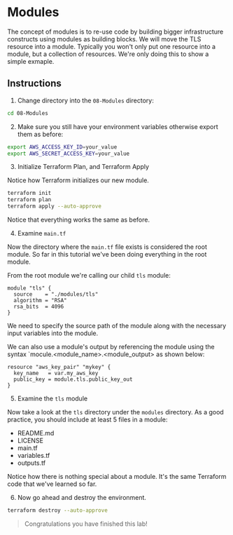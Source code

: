 # Modules

The concept of modules is to re-use code by building bigger infrastructure constructs using modules as building blocks. We will move the TLS resource into a module. Typically you won't only put one resource into a module, but a collection of resources. We're only doing this to show a simple exmaple.

## Instructions

1. Change directory into the `08-Modules` directory:

```bash
cd 08-Modules
```

2. Make sure you still have your environment variables otherwise export them as before:

```bash
export AWS_ACCESS_KEY_ID=your_value
export AWS_SECRET_ACCESS_KEY=your_value
```

3. Initialize Terraform Plan, and Terraform Apply

Notice how Terraform initializes our new module.

```bash
terraform init
terraform plan
terraform apply --auto-approve
```

Notice that everything works the same as before.

4. Examine `main.tf`

Now the directory where the `main.tf` file exists is considered the root module. So far in this tutorial we've been doing everything in the root module.

From the root module we're calling our child `tls` module:

```hcl
module "tls" {
  source    = "./modules/tls"
  algorithm = "RSA"
  rsa_bits  = 4096
}
```

We need to specify the source path of the module along with the necessary input variables into the module.

We can also use a module's output by referencing the module using the syntax `mocule.<module_name>.<module_output> as shown below:

```hcl
resource "aws_key_pair" "mykey" {
  key_name   = var.my_aws_key
  public_key = module.tls.public_key_out
}
```

5. Examine the `tls` module

Now take a look at the `tls` directory under the `modules` directory. As a good practice, you should include at least 5 files in a module:
- README.md
- LICENSE
- main.tf
- variables.tf
- outputs.tf

Notice how there is nothing special about a module. It's the same Terraform code that we've learned so far.

6. Now go ahead and destroy the environment.

```bash
terraform destroy --auto-approve
```

> Congratulations you have finished this lab!

